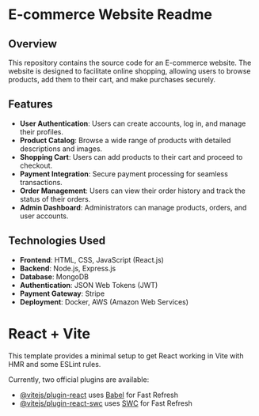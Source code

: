 # E-commerce Website Readme

## Overview

This repository contains the source code for an E-commerce website. The website is designed to facilitate online shopping, allowing users to browse products, add them to their cart, and make purchases securely.

## Features

- **User Authentication**: Users can create accounts, log in, and manage their profiles.
- **Product Catalog**: Browse a wide range of products with detailed descriptions and images.
- **Shopping Cart**: Users can add products to their cart and proceed to checkout.
- **Payment Integration**: Secure payment processing for seamless transactions.
- **Order Management**: Users can view their order history and track the status of their orders.
- **Admin Dashboard**: Administrators can manage products, orders, and user accounts.

## Technologies Used

- **Frontend**: HTML, CSS, JavaScript (React.js)
- **Backend**: Node.js, Express.js
- **Database**: MongoDB
- **Authentication**: JSON Web Tokens (JWT)
- **Payment Gateway**: Stripe
- **Deployment**: Docker, AWS (Amazon Web Services)

# React + Vite

This template provides a minimal setup to get React working in Vite with HMR and some ESLint rules.

Currently, two official plugins are available:

- [@vitejs/plugin-react](https://github.com/vitejs/vite-plugin-react/blob/main/packages/plugin-react/README.md) uses [Babel](https://babeljs.io/) for Fast Refresh
- [@vitejs/plugin-react-swc](https://github.com/vitejs/vite-plugin-react-swc) uses [SWC](https://swc.rs/) for Fast Refresh
